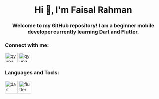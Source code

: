 <h1 align="center">Hi 👋, I'm Faisal Rahman</h1>
<h3 align="center">Welcome to my GitHub repository! I am a beginner mobile developer currently learning Dart and Flutter.</h3>

<h3 align="left">Connect with me:</h3>
<p align="left">
<a href="https://linkedin.com/in/qyupaww" target="blank"><img align="center" src="https://raw.githubusercontent.com/rahuldkjain/github-profile-readme-generator/master/src/images/icons/Social/linked-in-alt.svg" alt="qyupaww" height="30" width="40" /></a>
<a href="https://instagram.com/qyupaww" target="blank"><img align="center" src="https://raw.githubusercontent.com/rahuldkjain/github-profile-readme-generator/master/src/images/icons/Social/instagram.svg" alt="qyupaww" height="30" width="40" /></a>
</p>

<h3 align="left">Languages and Tools:</h3>
<p align="left"> <a href="https://dart.dev" target="_blank" rel="noreferrer"> <img src="https://www.vectorlogo.zone/logos/dartlang/dartlang-icon.svg" alt="dart" width="40" height="40"/> </a> <a href="https://flutter.dev" target="_blank" rel="noreferrer"> <img src="https://www.vectorlogo.zone/logos/flutterio/flutterio-icon.svg" alt="flutter" width="40" height="40"/> </a> </p>
